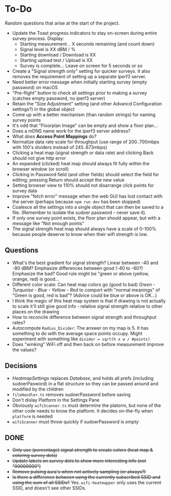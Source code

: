 # To-Do

Random questions that arise at the start of the project.


* Update the Toast progress indicators to stay on-screen during entire survey process. Display:
  * Starting measurement... X seconds remaining (and count down)
  * Signal level is XX dBM / %
  * Starting download / Download is XX
  * Starting upload test / Upload is XX
  * Survey is complete... Leave on screen for 5 seconds or so
* Create a "Signal strength only" setting for quicker surveys.
  It also removes the requirement of setting up a separate iperf3 server.
* Need better error message when initially starting survey (empty password) on macOS
* "Pre-flight" button to check all settings prior to making a survey (catches empty password, no iperf3 server)
* Retain the "Size Adjustment" setting (and other Advancd Configuration settings?) in the global object
* Come up with a better mechanism (than random strings) for naming survey points 
* It's odd that "Floorplan Image" can be empty and show a floor plan...
* Does a mDNS name work for the iperf3 server address?
* What _does_ **Access Point Mappings** do?
* Normalize data rate scale for throughput (use range of 200..700mbps with 100's dividers instead of 245..673mbps)
* Clicking a heat map (signal strength or data rate) and clicking Back should not give http error
* An expanded (clicked) heat map should always fit fully within the browser window (or scroll)
* Clicking in Password field (and other fields) should select the field for editing; pressing Return should accept the new value
* Setting browser view to 110% should not disarrange click points
  for survey data
* Improve "fetch error" message when the web GUI has lost contact
  with the server (perhaps because `npm run dev` has been stopped)
* Coalesce all the settings into a single object that can then be saved to a file. (Remember to isolate the sudoer password - never save it).
* If only one survey point exists, the <Heatmap> floor plan should appear, but with a message like "Not enough points"
* The signal strength heat map should always have a scale of 0-100% because people deserve to know when their wifi strength is low.

## Questions

* What's the best gradient for signal strength? Linear between -40 and -80 dBM?
  Emphasize differences between good (-40 to -60?) Emphasize the bad?
  Good rule might be "green or above (yellow, orange, red) is good...
* Different color scale: Can heat map colors go (good to bad)
  _Green - Turquoise - Blue - Yellow - Red_
  to comport with "normal meanings" of "Green is good, red is bad"? (Advice could be blue or above is OK...)
* I think the magic of this heat map system is that if drawing
  is not actually to scale it'll still give good info - relative signal
  strength relative to other places on the drawing
* How to reconcile difference between signal strength and throughput rates?
* Autocompute `Radius_Divider`:
  The answer on my map is 5. It has something to do
  with the average space points occupy.
  Might experiment with something like `divider = sqrt(h x w / #points)`
* Does "winking" WiFi off and then back on before measurement improve the values?

## Decisions

* _HeatmapSettings_ replaces _Database_, and
  holds all prefs (including sudoerPasword)
  in a flat structure so they can be passed around and
  modified by the children
* `fileHandler.ts` removes sudoerPassword before saving
* Don't dislay Platform in the Settings Pane 
* Obviously `wifiScanner.ts` must determine the platorm,
  but none of the other code needs to know the platform.
  It decides on-the-fly when `platform` is needed
* `wifiScanner` must throw quickly if sudoerPassword is _empty_

## DONE

* ~~Only use (percentage) signal strength to create colors
  (heat map & coloring survey dots)~~
* ~~Update labels on survey dots to show more interesting info (not "00000000")~~
* ~~Remove pulsing aura's when not actively sampling (or always?)~~
* ~~Is there a difference between using the currently subscribed SSID and using the sum of all SSIDs?~~ Yes. `wifi-heatmapper` only uses the current SSID, and doesn't see other SSIDs.
